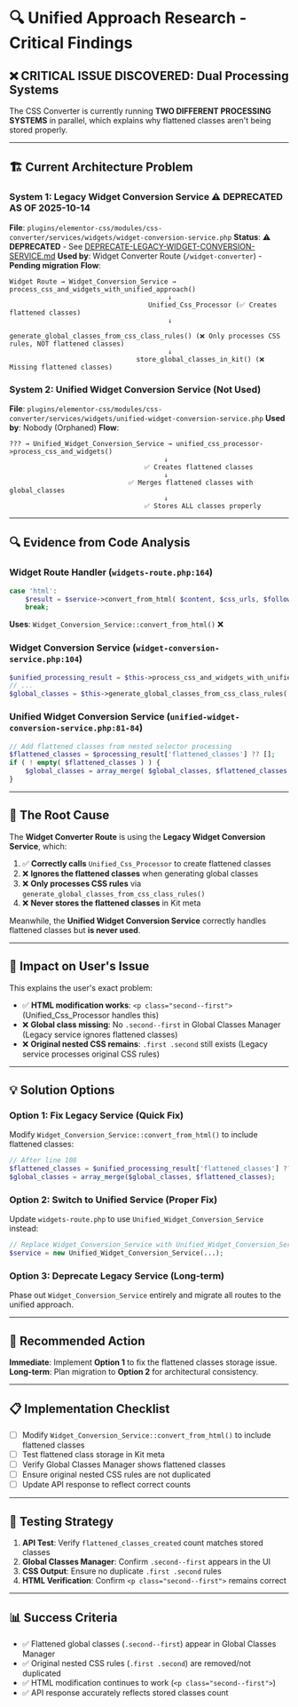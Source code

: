 # 🔍 Unified Approach Research - Critical Findings

## ❌ **CRITICAL ISSUE DISCOVERED: Dual Processing Systems**

The CSS Converter is currently running **TWO DIFFERENT PROCESSING SYSTEMS** in parallel, which explains why flattened classes aren't being stored properly.

---

## 🏗️ **Current Architecture Problem**

### **System 1: Legacy Widget Conversion Service** ⚠️ **DEPRECATED AS OF 2025-10-14**
**File**: `plugins/elementor-css/modules/css-converter/services/widgets/widget-conversion-service.php`
**Status**: ⚠️ **DEPRECATED** - See [DEPRECATE-LEGACY-WIDGET-CONVERSION-SERVICE.md](../DEPRECATE-LEGACY-WIDGET-CONVERSION-SERVICE.md)
**Used by**: Widget Converter Route (`/widget-converter`) - **Pending migration**
**Flow**:
```
Widget Route → Widget_Conversion_Service → process_css_and_widgets_with_unified_approach()
                                        ↓
                                   Unified_Css_Processor (✅ Creates flattened classes)
                                        ↓
                              generate_global_classes_from_css_class_rules() (❌ Only processes CSS rules, NOT flattened classes)
                                        ↓
                                store_global_classes_in_kit() (❌ Missing flattened classes)
```

### **System 2: Unified Widget Conversion Service** (Not Used)
**File**: `plugins/elementor-css/modules/css-converter/services/widgets/unified-widget-conversion-service.php`
**Used by**: Nobody (Orphaned)
**Flow**:
```
??? → Unified_Widget_Conversion_Service → unified_css_processor->process_css_and_widgets()
                                       ↓
                                  ✅ Creates flattened classes
                                       ↓
                              ✅ Merges flattened classes with global_classes
                                       ↓
                                  ✅ Stores ALL classes properly
```

---

## 🔍 **Evidence from Code Analysis**

### **Widget Route Handler** (`widgets-route.php:164`)
```php
case 'html':
    $result = $service->convert_from_html( $content, $css_urls, $follow_imports, $options );
    break;
```
**Uses**: `Widget_Conversion_Service::convert_from_html()` ❌

### **Widget Conversion Service** (`widget-conversion-service.php:104`)
```php
$unified_processing_result = $this->process_css_and_widgets_with_unified_approach( $all_css, $mapped_widgets );
// ...
$global_classes = $this->generate_global_classes_from_css_class_rules( $css_class_rules ); // ❌ Missing flattened classes!
```

### **Unified Widget Conversion Service** (`unified-widget-conversion-service.php:81-84`)
```php
// Add flattened classes from nested selector processing
$flattened_classes = $processing_result['flattened_classes'] ?? [];
if ( ! empty( $flattened_classes ) ) {
    $global_classes = array_merge( $global_classes, $flattened_classes ); // ✅ Correct!
}
```

---

## 🎯 **The Root Cause**

The **Widget Converter Route** is using the **Legacy Widget Conversion Service**, which:

1. ✅ **Correctly calls** `Unified_Css_Processor` to create flattened classes
2. ❌ **Ignores the flattened classes** when generating global classes
3. ❌ **Only processes CSS rules** via `generate_global_classes_from_css_class_rules()`
4. ❌ **Never stores the flattened classes** in Kit meta

Meanwhile, the **Unified Widget Conversion Service** correctly handles flattened classes but **is never used**.

---

## 🚨 **Impact on User's Issue**

This explains the user's exact problem:

- ✅ **HTML modification works**: `<p class="second--first">` (Unified_Css_Processor handles this)
- ❌ **Global class missing**: No `.second--first` in Global Classes Manager (Legacy service ignores flattened classes)
- ❌ **Original nested CSS remains**: `.first .second` still exists (Legacy service processes original CSS rules)

---

## 💡 **Solution Options**

### **Option 1: Fix Legacy Service** (Quick Fix)
Modify `Widget_Conversion_Service::convert_from_html()` to include flattened classes:

```php
// After line 108
$flattened_classes = $unified_processing_result['flattened_classes'] ?? [];
$global_classes = array_merge($global_classes, $flattened_classes);
```

### **Option 2: Switch to Unified Service** (Proper Fix)
Update `widgets-route.php` to use `Unified_Widget_Conversion_Service` instead:

```php
// Replace Widget_Conversion_Service with Unified_Widget_Conversion_Service
$service = new Unified_Widget_Conversion_Service(...);
```

### **Option 3: Deprecate Legacy Service** (Long-term)
Phase out `Widget_Conversion_Service` entirely and migrate all routes to the unified approach.

---

## 🎯 **Recommended Action**

**Immediate**: Implement **Option 1** to fix the flattened classes storage issue.
**Long-term**: Plan migration to **Option 2** for architectural consistency.

---

## 📋 **Implementation Checklist**

- [ ] Modify `Widget_Conversion_Service::convert_from_html()` to include flattened classes
- [ ] Test flattened class storage in Kit meta
- [ ] Verify Global Classes Manager shows flattened classes
- [ ] Ensure original nested CSS rules are not duplicated
- [ ] Update API response to reflect correct counts

---

## 🔬 **Testing Strategy**

1. **API Test**: Verify `flattened_classes_created` count matches stored classes
2. **Global Classes Manager**: Confirm `.second--first` appears in the UI
3. **CSS Output**: Ensure no duplicate `.first .second` rules
4. **HTML Verification**: Confirm `<p class="second--first">` remains correct

---

## 📊 **Success Criteria**

- ✅ Flattened global classes (`.second--first`) appear in Global Classes Manager
- ✅ Original nested CSS rules (`.first .second`) are removed/not duplicated
- ✅ HTML modification continues to work (`<p class="second--first">`)
- ✅ API response accurately reflects stored classes count
